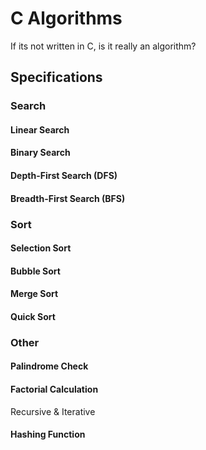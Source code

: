 # C Algorithms

If its not written in C, is it really an algorithm?

## Specifications

### Search

#### Linear Search

#### Binary Search

#### Depth-First Search (DFS)

#### Breadth-First Search (BFS)

### Sort

#### Selection Sort

#### Bubble Sort

#### Merge Sort

#### Quick Sort

### Other

#### Palindrome Check

#### Factorial Calculation

Recursive & Iterative

#### Hashing Function
